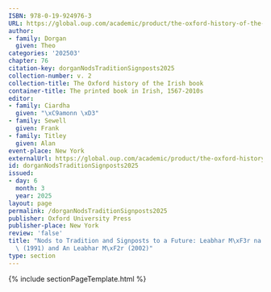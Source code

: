 ```yaml
---
ISBN: 978-0-19-924976-3
URL: https://global.oup.com/academic/product/the-oxford-history-of-the-irish-book-volume-ii-9780199249763?cc=ge&lang=3n#
author:
- family: Dorgan
  given: Theo
categories: '202503'
chapter: 76
citation-key: dorganNodsTraditionSignposts2025
collection-number: v. 2
collection-title: The Oxford history of the Irish book
container-title: The printed book in Irish, 1567-2010s
editor:
- family: Ciardha
  given: "\xC9amonn \xD3"
- family: Sewell
  given: Frank
- family: Titley
  given: Alan
event-place: New York
externalUrl: https://global.oup.com/academic/product/the-oxford-history-of-the-irish-book-volume-ii-9780199249763?cc=ge&lang=3n#
id: dorganNodsTraditionSignposts2025
issued:
- day: 6
  month: 3
  year: 2025
layout: page
permalink: /dorganNodsTraditionSignposts2025
publisher: Oxford University Press
publisher-place: New York
review: 'false'
title: "Nods to Tradition and Signposts to a Future: Leabhar M\xF3r na h\xC9ireann\
  \ (1991) and An Leabhar M\xF2r (2002)"
type: section
---
```

{% include sectionPageTemplate.html %}
